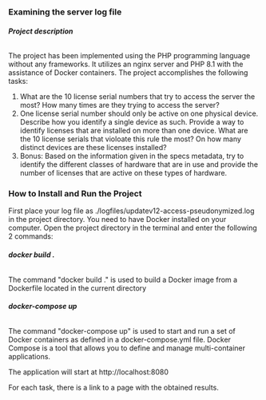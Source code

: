 ### **Examining the server log file**

###### **Project description**
The project has been implemented using the PHP programming language without any frameworks. It utilizes an nginx server and PHP 8.1 with the assistance of Docker containers. The project accomplishes the following tasks:
1. What are the 10 license serial numbers that try to access the server the most? How many
   times are they trying to access the server?
2. One license serial number should only be active on one physical device. Describe how
   you identify a single device as such. Provide a way to identify licenses that are installed
   on more than one device. What are the 10 license serials that violoate this rule the most?
   On how many distinct devices are these licenses installed?
3. Bonus: Based on the information given in the specs metadata, try to identify the
   different classes of hardware that are in use and provide the number of licenses that are
   active on these types of hardware.

### **How to Install and Run the Project**
First place your log file as ./logfiles/updatev12-access-pseudonymized.log in the project directory.
You need to have Docker installed on your computer. Open the project directory in the terminal and enter the following 2 commands:

###### **docker build .**

The command "docker build ." is used to build a Docker image from a Dockerfile located in the current directory 

###### **docker-compose up**

The command "docker-compose up" is used to start and run a set of Docker containers as defined in a docker-compose.yml file. Docker Compose is a tool that allows you to define and manage multi-container applications.

The application will start at http://localhost:8080

For each task, there is a link to a page with the obtained results.
